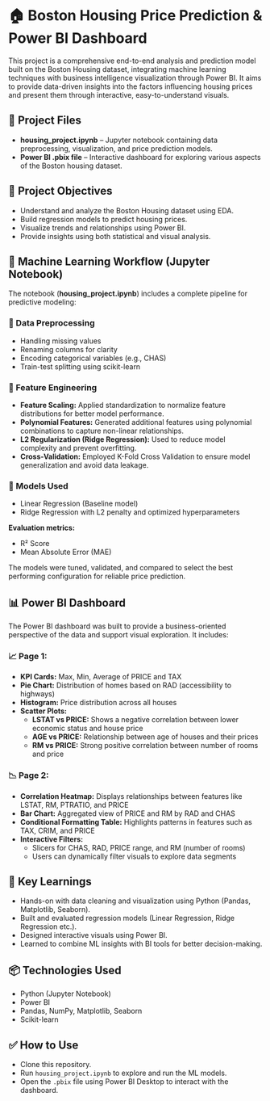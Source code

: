 <h1>🏠 Boston Housing Price Prediction & Power BI Dashboard</h1>

<p>This project is a comprehensive end-to-end analysis and prediction model built on the Boston Housing dataset, integrating machine learning techniques with business intelligence visualization through Power BI. It aims to provide data-driven insights into the factors influencing housing prices and present them through interactive, easy-to-understand visuals.</p>

<h2>📁 Project Files</h2>
<ul>
  <li><strong>housing_project.ipynb</strong> – Jupyter notebook containing data preprocessing, visualization, and price prediction models.</li>
  <li><strong>Power BI .pbix file</strong> – Interactive dashboard for exploring various aspects of the Boston housing dataset.</li>
</ul>

<h2>🚀 Project Objectives</h2>
<ul>
  <li>Understand and analyze the Boston Housing dataset using EDA.</li>
  <li>Build regression models to predict housing prices.</li>
  <li>Visualize trends and relationships using Power BI.</li>
  <li>Provide insights using both statistical and visual analysis.</li>
</ul>

<h2>🧠 Machine Learning Workflow (Jupyter Notebook)</h2>
<p>The notebook (<strong>housing_project.ipynb</strong>) includes a complete pipeline for predictive modeling:</p>

<h3>🔹 Data Preprocessing</h3>
<ul>
  <li>Handling missing values</li>
  <li>Renaming columns for clarity</li>
  <li>Encoding categorical variables (e.g., CHAS)</li>
  <li>Train-test splitting using scikit-learn</li>
</ul>

<h3>🔹 Feature Engineering</h3>
<ul>
  <li><strong>Feature Scaling:</strong> Applied standardization to normalize feature distributions for better model performance.</li>
  <li><strong>Polynomial Features:</strong> Generated additional features using polynomial combinations to capture non-linear relationships.</li>
  <li><strong>L2 Regularization (Ridge Regression):</strong> Used to reduce model complexity and prevent overfitting.</li>
  <li><strong>Cross-Validation:</strong> Employed K-Fold Cross Validation to ensure model generalization and avoid data leakage.</li>
</ul>

<h3>🔹 Models Used</h3>
<ul>
  <li>Linear Regression (Baseline model)</li>
  <li>Ridge Regression with L2 penalty and optimized hyperparameters</li>
</ul>
<p><strong>Evaluation metrics:</strong></p>
<ul>
  <li>R² Score</li>
  <li>Mean Absolute Error (MAE)</li>
</ul>
<p>The models were tuned, validated, and compared to select the best performing configuration for reliable price prediction.</p>

<h2>📊 Power BI Dashboard</h2>
<p>The Power BI dashboard was built to provide a business-oriented perspective of the data and support visual exploration. It includes:</p>

<h3>📈 Page 1:</h3>
<ul>
  <li><strong>KPI Cards:</strong> Max, Min, Average of PRICE and TAX</li>
  <li><strong>Pie Chart:</strong> Distribution of homes based on RAD (accessibility to highways)</li>
  <li><strong>Histogram:</strong> Price distribution across all houses</li>
  <li><strong>Scatter Plots:</strong>
    <ul>
      <li><strong>LSTAT vs PRICE:</strong> Shows a negative correlation between lower economic status and house price</li>
      <li><strong>AGE vs PRICE:</strong> Relationship between age of houses and their prices</li>
      <li><strong>RM vs PRICE:</strong> Strong positive correlation between number of rooms and price</li>
    </ul>
  </li>
</ul>

<h3>📉 Page 2:</h3>
<ul>
  <li><strong>Correlation Heatmap:</strong> Displays relationships between features like LSTAT, RM, PTRATIO, and PRICE</li>
  <li><strong>Bar Chart:</strong> Aggregated view of PRICE and RM by RAD and CHAS</li>
  <li><strong>Conditional Formatting Table:</strong> Highlights patterns in features such as TAX, CRIM, and PRICE</li>
  <li><strong>Interactive Filters:</strong>
    <ul>
      <li>Slicers for CHAS, RAD, PRICE range, and RM (number of rooms)</li>
      <li>Users can dynamically filter visuals to explore data segments</li>
    </ul>
  </li>
</ul>

<h2>📌 Key Learnings</h2>
<ul>
  <li>Hands-on with data cleaning and visualization using Python (Pandas, Matplotlib, Seaborn).</li>
  <li>Built and evaluated regression models (Linear Regression, Ridge Regression etc.).</li>
  <li>Designed interactive visuals using Power BI.</li>
  <li>Learned to combine ML insights with BI tools for better decision-making.</li>
</ul>

<h2>📦 Technologies Used</h2>
<ul>
  <li>Python (Jupyter Notebook)</li>
  <li>Power BI</li>
  <li>Pandas, NumPy, Matplotlib, Seaborn</li>
  <li>Scikit-learn</li>
</ul>

<h2>✅ How to Use</h2>
<ul>
  <li>Clone this repository.</li>
  <li>Run <code>housing_project.ipynb</code> to explore and run the ML models.</li>
  <li>Open the <code>.pbix</code> file using Power BI Desktop to interact with the dashboard.</li>
</ul>
